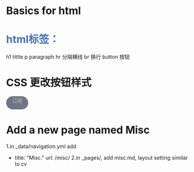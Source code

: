 # Basics for html
<h1 id="title">
    html标签：
</h1>
<p>
    h1 tittle 
    p paragraph
    hr 分隔横线
    br 换行
    button 按钮
</p>

<h1>
    CSS 更改按钮样式
</h1>
<p>
   <style>
        /* id不重复 */
        #title{
           color:rgb(70, 112, 176);
        }
        button{
            color:rgb(187, 207, 149);
            background-color: aliceblue;
            width: 60px;
            height: 36px;
            border-radius: 18px;
            border-style:none;
            cursor:pointer; 
            /* <!-- 鼠标放到按钮变色 --> */
        }
        /* <!-- 设置变色颜色 --> */
        button:hover{
            background-color:rgb(rgb(41, 124, 180))
        }
        .subscribe-button{
            background-color: rgb(113, 118, 135);
        }
    </style>
</p>

<button class="subscribe-button">订阅

</button>

# Add a new page named Misc
1.in _data/navigation.yml add   
   - title: "Misc."
    url: /misc/
2.in _pages/, add misc.md, layout setting similar to cv
